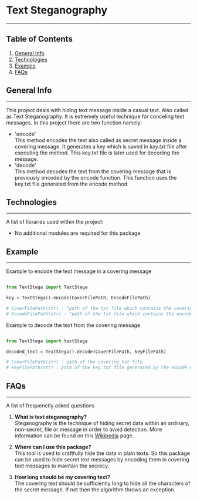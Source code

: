 # Text Steganography
***

## Table of Contents
1. [General Info](#general-info)
2. [Technologies](#technologies)
3. [Example](#example)
4. [FAQs](#faqs)

## General Info
***
This project deals with hiding text message inside a casual text. 
Also called as Text Steganography. It is extremely useful technique
for conceling text messages. In this project there are two function namely:
* 'encode' <br>This method encodes the text also called as secret message inside a covering message. It generates a key which is saved in <i>key.txt</i> file after executing the method. This key.txt file is later used for decoding the message. 
* 'decode'<br> This method decodes the text from the covering message that is previously encoded by the encode function. This function uses the key.txt file generated from the encode method. 

## Technologies
***
A list of libraries used within the project:
* No additional modules are required for this package


## Example
***
Example to encode the text message in a covering message
```python

from TextStega import TextStega

key = TextStega().encode(CoverFilePath, EncodeFilePath)

# CoverFilePath(str) : "path of the txt file which contains the covering text" 
# EncodeFilePath(str) : "path of the txt file which contains the encoded message"

```

Example to decode the text from the covering message

```python

from TextStega import textStega

decoded_text = TextStega().decode(CoverFilePath, keyFilePath) 

# CoverFilePath(str) : path of the covering txt file.
# keyFilePath(str) : path of the key.txt file generated by the encode method

```


## FAQs
***
A list of frequenctly asked questions
1. **What is text steganography?**<br>
Steganography is the technique of hiding secret data within an ordinary, non-secret, file or message in order to avoid detection. More information can be found on this [Wikipedia](https://en.wikipedia.org/wiki/Steganography) page.

2. **Where can I use this package?**<br>
This tool is used to craftfully hide the data in plain texts. So this package can be used to hide secret text messages by encoding them in covering text messages to maintain the secrecy.

3. **How long should be my covering text?**<br>
The covering text should be sufficiently long to hide all the characters of the secret message. If not then the algorithm throws an exception. 





   





